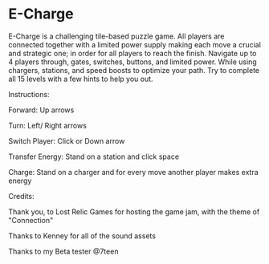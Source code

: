 # E-Charge
E-Charge is a challenging tile-based puzzle game. All players are connected together with a limited power supply making each move a crucial and strategic one; in order for all players to reach the finish. Navigate up to 4 players through, gates, switches, buttons, and limited power. While using chargers, stations, and speed boosts to optimize your path.  Try to complete all 15 levels with a few hints to help you out. 

Instructions:

Forward: Up arrows

Turn:  Left/ Right arrows

Switch Player: Click or Down arrow

Transfer Energy: Stand on a station and click space

Charge: Stand on a charger and for every move another player makes extra energy

Credits:

Thank you, to Lost Relic Games for hosting the game jam, with the theme of "Connection"

Thanks to Kenney for all of the sound assets

Thanks to my Beta tester @7teen 
